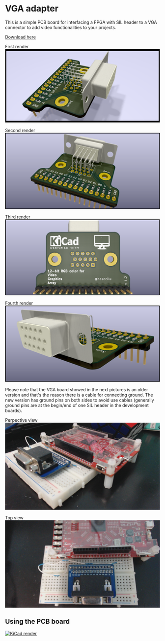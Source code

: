 # VGA adapter
This is a simple PCB board for interfacing a FPGA with SIL header to a VGA connector to add video functionalities to your projects.

[Download here](https://github.com/hasecilu/VGA/archive/master.zip)

First render
![KiCad render](photos/VGA1.png)

Second render
![KiCad render](photos/VGA4.png)

Third render
![KiCad render](photos/VGA3.png)

Fourth render
![KiCad render](photos/VGA5.png)

Please note that the VGA board showed in the next pictures is an older version and that's the reason there is a cable for connecting ground.
The new version has ground pins on both sides to avoid use cables (generally ground pins are at the begin/end of one SIL header in the development boards).

Perpective view
![photo1](photos/VGA_and_FPGA1.jpg)

Top view
![photo2](photos/VGA_and_FPGA2.jpg)

## Using the PCB board

[![KiCad render](photos/VGA.gif)](https://www.youtube.com/watch?v=zfjPtc4_cl0)
